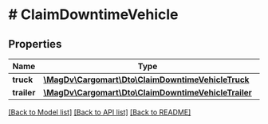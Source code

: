 # # ClaimDowntimeVehicle

## Properties

Name | Type | Description | Notes
------------ | ------------- | ------------- | -------------
**truck** | [**\MagDv\Cargomart\Dto\ClaimDowntimeVehicleTruck**](ClaimDowntimeVehicleTruck.md) |  |
**trailer** | [**\MagDv\Cargomart\Dto\ClaimDowntimeVehicleTrailer**](ClaimDowntimeVehicleTrailer.md) |  | [optional]

[[Back to Model list]](../../README.md#models) [[Back to API list]](../../README.md#endpoints) [[Back to README]](../../README.md)
